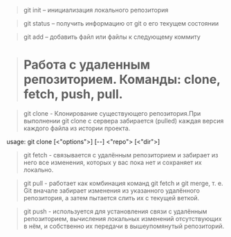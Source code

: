 > git init – инициализация локального репозитория

> git status – получить информацию от git о его текущем состоянии

> git add – добавить файл или файлы к следующему коммиту

<!---
Домашнее задание к семинару 
"Урок 3. Работа с удалёнными репозиториями"
Выполнил Павел Овчинников
-->

> # Работа с удаленным репозиторием. Команды: clone, fetch, push, pull.

> git clone - Клонирование существующего репозитория.При выполнении git clone с сервера забирается (pulled) каждая версия каждого файла из истории проекта. 


usage: git clone [<"options">] [--] <"repo"> [<"dir">]


> git fetch - связывается с удалённым репозиторием и забирает из него все изменения, которых у вас пока нет и сохраняет их локально.

> git pull - работает как комбинация команд git fetch и git merge, т. е. Git вначале забирает изменения из указанного удалённого репозитория, а затем пытается слить их с текущей веткой.

> git push - используется для установления связи с удалённым репозиторием, вычисления локальных изменений отсутствующих в нём, и собственно их передачи в вышеупомянутый репозиторий.